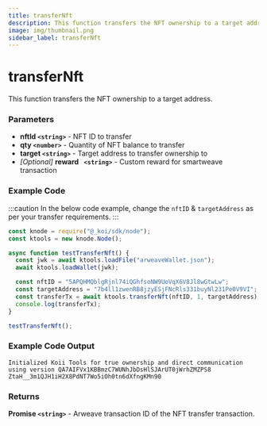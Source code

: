 ```yaml
---
title: transferNft
description: This function transfers the NFT ownership to a target address.
image: img/thumbnail.png
sidebar_label: transferNft
---
```


# transferNft

This function transfers the NFT ownership to a target address.

### Parameters

- **nftId `<string>`** - NFT ID to transfer
- **qty `<number>`** - Quantity of NFT balance to transfer
- **target `<string>`** - Target address to transfer ownership to
- _\[Optional]_ **reward ` <string>`** - Custom reward for smartweave transaction

### Example Code

:::caution
In the below code example, change the `nftID` & `targetAddress` as per your transfer requirements.
:::

```jsx
const knode = require("@_koi/sdk/node");
const ktools = new knode.Node();

async function testTransferNft() {
  const jwk = await ktools.loadFile("arweaveWallet.json");
  await ktools.loadWallet(jwk);

  const nftID = "5APQHMQblgRjnl74iQGhfsoNW9UoVqX6V8Jl8wGtwLw";
  const targetAddress = "7b4ll1zwenRB8jzyESjFNcRls331buyNl231Pe0V9VI";
  const transferTx = await ktools.transferNft(nftID, 1, targetAddress);
  console.log(transferTx);
}

testTransferNft();
```

### Example Code Output

```
Initialized Koii Tools for true ownership and direct communication using version QA7AIFVx1KBBmzC7WUNhJbDsHlSJArUT0jWrhZMZPS8
ZtaH__3m1QJH1iH2X8PdNT7Wo5iOh0tn6dXfngKMn90
```

### Returns

**Promise `<string>`** - Arweave transaction ID of the NFT transfer transaction.
